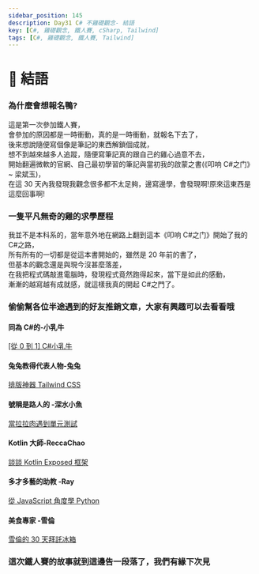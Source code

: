 ```yaml
---
sidebar_position: 145
description: Day31 C# 不雞礎觀念- 結語
key: [C#, 雞礎觀念, 鐵人賽, cSharp, Tailwind]
tags: [C#, 雞礎觀念, 鐵人賽, Tailwind]
---
```


# 🤖 結語
### 為什麼會想報名鴨?

這是第一次參加鐵人賽，<br/>
會參加的原因都是一時衝動，真的是一時衝動，就報名下去了，<br/>
後來想說隨便寫個像是筆記的東西解鎖個成就，<br/>
想不到越來越多人追蹤，隨便寫筆記真的跟自己的雞心過意不去，<br/>
開始翻遍微軟的官網、自己最初學習的筆記與當初我的啟蒙之書(《叩响 C#之门》~ 梁斌玉)，<br/>
在這 30 天內我發現我觀念很多都不太足夠，邊寫邊學，會發現啊!原來這東西是這麼回事啊!

### 一隻平凡無奇的雞的求學歷程

我並不是本科系的，當年意外地在網路上翻到這本《叩响 C#之门》開始了我的 C#之路，<br/>
所有所有的一切都是從這本書開始的，雖然是 20 年前的書了，<br/>
但基本的觀念還是與現今沒甚麼落差，<br/>
在我把程式碼敲進電腦時，發現程式竟然跑得起來，當下是如此的感動，<br/>
漸漸的越寫越有成就感，就這樣我真的開起 C#之門了。

### 偷偷幫各位半途遇到的好友推銷文章，大家有興趣可以去看看哦

#### 同為 C#的-小乳牛

[[從 0 到 1] C#小乳牛](https://ithelp.ithome.com.tw/users/20137657/articles)

#### 兔兔教得代表人物-兔兔

[排版神器 Tailwind CSS ](https://ithelp.ithome.com.tw/users/20138853/ironman/3928)

#### 號稱是路人的 -深水小魚

[當拉拉肉遇到單元測試](https://ithelp.ithome.com.tw/users/20105694/ironman/3989)

#### Kotlin 大師-ReccaChao

[談談 Kotlin Exposed 框架](https://ithelp.ithome.com.tw/users/20120550/ironman/4158)

#### 多才多藝的助教 -Ray

[從 JavaScript 角度學 Python ](https://ithelp.ithome.com.tw/users/20119486/ironman/3917)

#### 美食專家 -雪倫

[雪倫的 30 天拜託冰箱](https://ithelp.ithome.com.tw/users/20140547/ironman/4622)

### 這次鐵人賽的故事就到這邊告一段落了，我們有緣下次見
